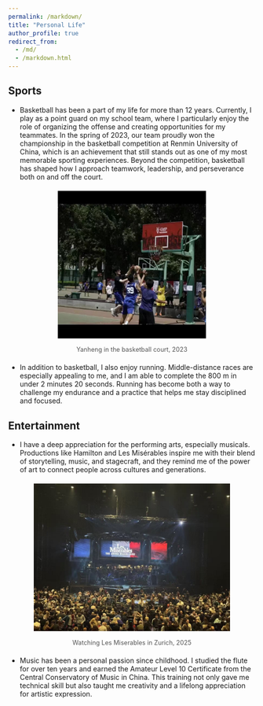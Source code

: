 ```yaml
---
permalink: /markdown/
title: "Personal Life"
author_profile: true
redirect_from: 
  - /md/
  - /markdown.html
---
```


## Sports ##
- Basketball has been a part of my life for more than 12 years. Currently, I play as a point guard on my school team, where I particularly enjoy the role of organizing the offense and creating opportunities for my teammates. In the spring of 2023, our team proudly won the championship in the basketball competition at Renmin University of China, which is an achievement that still stands out as one of my most memorable sporting experiences. Beyond the competition, basketball has shaped how I approach teamwork, leadership, and perseverance both on and off the court.

<div style="text-align:center; margin: 20px 0;">
  <img src="/images/personal/basketball.jpg" 
       alt="Basketball" 
       style="max-width:100%; height:300px;"/>
  <p style="font-size:0.9em; color:#555;">Yanheng in the basketball court, 2023</p>
</div>

- In addition to basketball, I also enjoy running. Middle-distance races are especially appealing to me, and I am able to complete the 800 m in under 2 minutes 20 seconds. Running has become both a way to challenge my endurance and a practice that helps me stay disciplined and focused.



## Entertainment ##

- I have a deep appreciation for the performing arts, especially musicals. Productions like Hamilton and Les Misérables inspire me with their blend of storytelling, music, and stagecraft, and they remind me of the power of art to connect people across cultures and generations. 

<div style="text-align:center; margin: 20px 0;">
  <img src="/images/personal/lesmisrables.jpg" 
       alt="musical" 
       style="max-width:100%; height:300px;"/>
  <p style="font-size:0.9em; color:#555;">Watching Les Miserables in Zurich, 2025</p>
</div>

- Music has been a personal passion since childhood. I studied the flute for over ten years and earned the Amateur Level 10 Certificate from the Central Conservatory of Music in China. This training not only gave me technical skill but also taught me creativity and a lifelong appreciation for artistic expression.